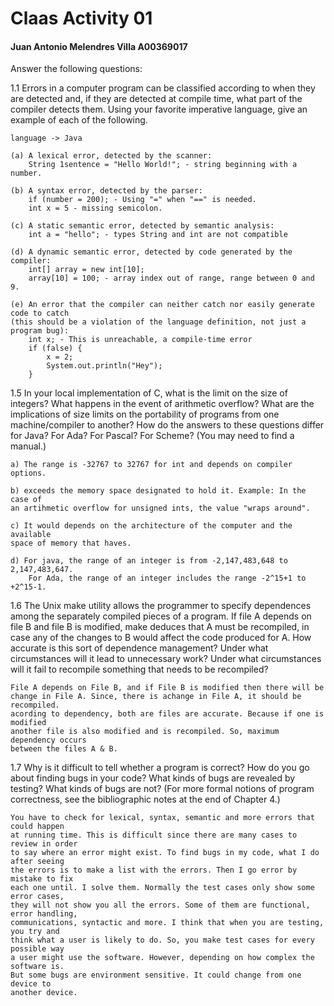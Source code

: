 # Claas Activity 01
#### Juan Antonio Melendres Villa 		A00369017 ####

Answer the following questions:

1.1 Errors in a computer program can be classified according to when they are detected and, if they are detected at compile time, 
what part of the compiler detects them. Using your favorite imperative language, give an example of each of the following.

	language -> Java

	(a) A lexical error, detected by the scanner:
		String 1sentence = "Hello World!"; - string beginning with a number. 

	(b) A syntax error, detected by the parser:
		if (number = 200); - Using "=" when "==" is needed.
		int x = 5 - missing semicolon.

	(c) A static semantic error, detected by semantic analysis:
		int a = "hello"; - types String and int are not compatible

	(d) A dynamic semantic error, detected by code generated by the compiler:
		int[] array = new int[10]; 
		array[10] = 100; - array index out of range, range between 0 and 9.

	(e) An error that the compiler can neither catch nor easily generate code to catch 
	(this should be a violation of the language definition, not just a program bug):
		int x; - This is unreachable, a compile-time error
		if (false) { 
			x = 2;
			System.out.println("Hey"); 
		}

1.5 In your local implementation of C, what is the limit on the size of integers? What happens in the event of arithmetic overflow? 
What are the implications of size limits on the portability of programs from one machine/compiler to another? 
How do the answers to these questions differ for Java? For Ada? For Pascal? For Scheme? (You may need to find a manual.)
	
	a) The range is -32767 to 32767 for int and depends on compiler options.

	b) exceeds the memory space designated to hold it. Example: In the case of 
	an artihmetic overflow for unsigned ints, the value "wraps around". 

	c) It would depends on the architecture of the computer and the available 
	space of memory that haves.

	d) For java, the range of an integer is from -2,147,483,648 to 2,147,483,647.
		For Ada, the range of an integer includes the range -2^15+1 to +2^15-1.

1.6 The Unix make utility allows the programmer to specify dependences among the separately compiled pieces of a program. 
If file A depends on file B and file B is modified, make deduces that A must be recompiled, in case any of the changes to B 
would affect the code produced for A. How accurate is this sort of dependence management? Under what circumstances will it 
lead to unnecessary work? Under what circumstances will it fail to recompile something that needs to be recompiled?
	
	File A depends on File B, and if File B is modified then there will be 
	change in File A. Since, there is achange in File A, it should be recompiled. 
	acording to dependency, both are files are accurate. Because if one is modified 
	another file is also modified and is recompiled. So, maximum dependency occurs 
	between the files A & B.

1.7 Why is it difficult to tell whether a program is correct? How do you go about finding bugs in your code? 
What kinds of bugs are revealed by testing? What kinds of bugs are not? (For more formal notions of program correctness, 
see the bibliographic notes at the end of Chapter 4.)
	
	You have to check for lexical, syntax, semantic and more errors that could happen 
	at running time. This is difficult since there are many cases to review in order 
	to say where an error might exist. To find bugs in my code, what I do after seeing 
	the errors is to make a list with the errors. Then I go error by mistake to fix 
	each one until. I solve them. Normally the test cases only show some error cases, 
	they will not show you all the errors. Some of them are functional, error handling, 
	communications, syntactic and more. I think that when you are testing, you try and 
	think what a user is likely to do. So, you make test cases for every possible way 
	a user might use the software. However, depending on how complex the software is. 
	But some bugs are environment sensitive. It could change from one device to 
	another device.

